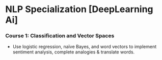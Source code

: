 # NLP Specialization [DeepLearning Ai]
### Course 1: Classification and Vector Spaces
- Use logistic regression, naïve Bayes, and word vectors to implement sentiment analysis, complete analogies & translate words.
